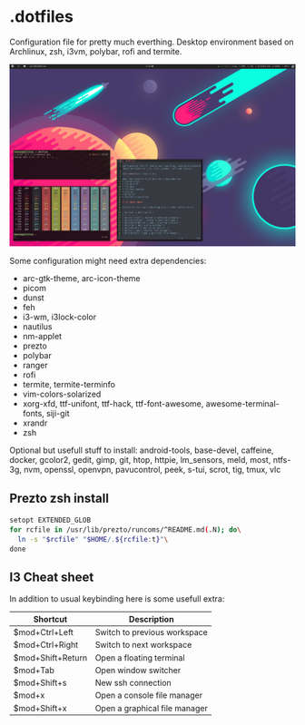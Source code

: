 # .dotfiles

Configuration file for pretty much everthing. Desktop environment based on Archlinux, zsh, i3vm, polybar, rofi and termite.

![screenshot](screenshot.png)

Some configuration might need extra dependencies: 
* arc-gtk-theme, arc-icon-theme
* picom
* dunst
* feh
* i3-wm, i3lock-color
* nautilus
* nm-applet
* prezto
* polybar
* ranger
* rofi
* termite, termite-terminfo
* vim-colors-solarized
* xorg-xfd, ttf-unifont, ttf-hack, ttf-font-awesome, awesome-terminal-fonts, siji-git 
* xrandr
* zsh

Optional but usefull stuff to install:
android-tools, base-devel, caffeine, docker, gcolor2, gedit, gimp, git, htop, httpie, lm_sensors, meld, most, ntfs-3g, nvm, openssl, openvpn, pavucontrol, peek, s-tui, scrot, tig, tmux, vlc

## Prezto zsh install

```sh
setopt EXTENDED_GLOB
for rcfile in /usr/lib/prezto/runcoms/^README.md(.N); do\
  ln -s "$rcfile" "$HOME/.${rcfile:t}"\
done
```


## I3 Cheat sheet

In addition to usual keybinding here is some usefull extra: 

| Shortcut | Description |
| --- | --- |
| $mod+Ctrl+Left | Switch to previous workspace |
| $mod+Ctrl+Right | Switch to next workspace |
| $mod+Shift+Return | Open a floating terminal |
| $mod+Tab | Open window switcher |
| $mod+Shift+s | New ssh connection  |
| $mod+x | Open a console file manager |
| $mod+Shift+x | Open a graphical file manager |

